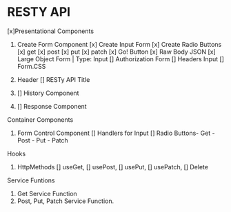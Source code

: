 # RESTY API
[x]Presentational Components
  1. Create Form Component
  [x] Create Input Form
  [x] Create Radio Buttons 
    [x] get [x] post [x] put [x] patch 
  [x] Go! Button
  [x] Raw Body JSON [x] Large Object Form | Type: Input
  [] Authorization Form 
  [] Headers Input
  [] Form.CSS

  2. Header
    [] RESTy API Title

  3. [] History Component

  4. [] Response Component 

Container Components
  1. Form Control Component
  [] Handlers for Input
  [] Radio Buttons- Get - Post - Put - Patch

Hooks
  1. HttpMethods
    [] useGet, 
    [] usePost, 
    [] usePut, 
    [] usePatch, 
    [] Delete

Service Funtions
  1. Get Service Function
  2. Post, Put, Patch Service Function. 









  

